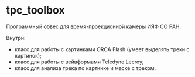 # tpc_toolbox
Программный обвес для время-проекционной камеры ИЯФ СО РАН.

Внутри:
- класс для работы с картинками ORCA Flash (умеет выделять треки с картинок);
- класс для работы с вейвформами Teledyne Lecroy;
- класс для анализа трека по картинке и маске с треком.
